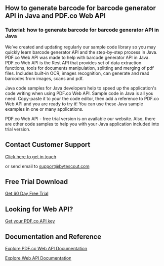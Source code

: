 ## How to generate barcode for barcode generator API in Java and PDF.co Web API

### Tutorial: how to generate barcode for barcode generator API in Java

We’ve created and updating regularly our sample code library so you may quickly learn barcode generator API and the step-by-step process in Java. PDF.co Web API was made to help with barcode generator API in Java. PDF.co Web API is the Rest API that provides set of data extraction functions, tools for documents manipulation, splitting and merging of pdf files. Includes built-in OCR, images recognition, can generate and read barcodes from images, scans and pdf.

Java code samples for Java developers help to speed up the application's code writing when using PDF.co Web API. Sample code in Java is all you need. Copy-paste it to your the code editor, then add a reference to PDF.co Web API and you are ready to try it! You can use these Java sample examples in one or many applications.

PDF.co Web API - free trial version is on available our website. Also, there are other code samples to help you with your Java application included into trial version.

## Contact Customer Support

[Click here to get in touch](https://bytescout.zendesk.com/hc/en-us/requests/new?subject=PDF.co%20Web%20API%20Question)

or send email to [support@bytescout.com](mailto:support@bytescout.com?subject=PDF.co%20Web%20API%20Question) 

## Free Trial Download

[Get 60 Day Free Trial](https://bytescout.com/download/web-installer?utm_source=github-readme)

## Looking for Web API? 

[Get your PDF.co API key](https://pdf.co/documentation/api?utm_source=github-readme)

## Documentation and Reference

[Explore PDF.co Web API Documentation](https://bytescout.com/documentation/index.html?utm_source=github-readme)

[Explore Web API Documentation](https://pdf.co/documentation/api?utm_source=github-readme)